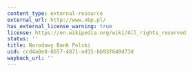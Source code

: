 ```yaml
---
content_type: external-resource
external_url: http://www.nbp.pl/
has_external_license_warning: true
license: https://en.wikipedia.org/wiki/All_rights_reserved
status: ''
title: Narodowy Bank Polski
uid: ccd4a0e8-8657-4871-ad15-bb93f640d73d
wayback_url: ''
---
```

